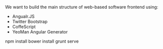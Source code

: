 We want to build the main structure of web-based software frontend using:
* Angualr.JS
* Twitter Bootstrap
* CoffeScript
* YeoMan Angular Generator

npm install
bower install
grunt serve
